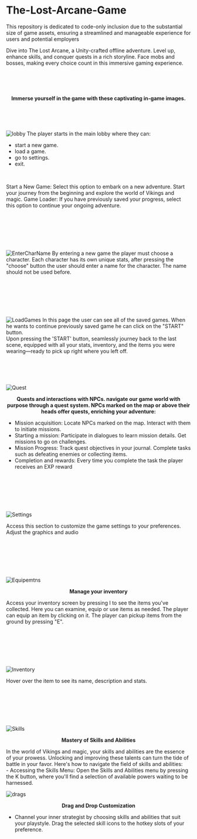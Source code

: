 # The-Lost-Arcane-Game
This repository is dedicated to code-only inclusion due to the substantial size of game assets, ensuring a streamlined and manageable experience for users and potential employers

Dive into The Lost Arcane, a Unity-crafted offline adventure. Level up, enhance skills, and conquer quests in a rich storyline. Face mobs and bosses, making every choice count in this immersive gaming experience.

<br><br><br>

<p align="center">
  <strong>Immerse yourself in the game with these captivating in-game images.</strong>
</p>

<br><br><br>

![lobby](https://github.com/xMeliiodaS/The-Lost-Arcane-Game/assets/127980746/9a5677b7-235d-40ab-b3e9-448ed50a8232)
The player starts in the main lobby where they can:<br>
- start a new game.<br>
- load a game.<br>
- go to settings.<br>
- exit.<br>

<br>

Start a New Game: Select this option to embark on a new adventure. Start your journey from the beginning and explore the world of Vikings and magic.
Game Loader: If you have previously saved your progress, select this option to continue your ongoing adventure.

<br><br><br><br><br>

![EnterCharName](https://github.com/xMeliiodaS/The-Lost-Arcane-Game/assets/127980746/73d9209c-fe94-47d9-9157-a7c1da9983ea)
By entering a new game the player must choose a character. 
Each character has its own unique stats, after pressing the "choose" button the user should enter a name for the character.
The name should not be used before.


<br><br><br><br><br>

![LoadGames](https://github.com/xMeliiodaS/The-Lost-Arcane-Game/assets/127980746/77843c44-bcf6-4577-b16c-2b8106200d95)
In this page the user can see all of the saved games. When he wants to continue previously saved game he can click on the "START" button.<br>
Upon pressing the 'START' button, seamlessly journey back to the last scene, equipped with all your stats, inventory, and the items you were wearing—ready to pick up right where you left off.<br><br><br><br><br>

![Quest](https://github.com/xMeliiodaS/The-Lost-Arcane-Game/assets/127980746/310fd378-a630-48e6-a61d-000b2600ee44)

<p align="center">
  <strong>Quests and interactions with NPCs. navigate our game world with purpose through a quest system. NPCs marked on the map or above their heads offer quests, enriching your adventure:
</strong>
</p>

- Mission acquisition: Locate NPCs marked on the map. Interact with them to initiate missions.
- Starting a mission: Participate in dialogues to learn mission details. Get missions to go on challenges.
- Mission Progress: Track quest objectives in your journal. Complete tasks such as defeating enemies or collecting items.
- Completion and rewards: Every time you complete the task the player receives an EXP reward

<br><br><br><br><br>

![Settings](https://github.com/xMeliiodaS/The-Lost-Arcane-Game/assets/127980746/5af2b2a9-2000-44ea-aa3b-0d53a36a833a)

Access this section to customize the game settings to your preferences. Adjust the graphics and audio

<br><br><br><br><br>

![Equipemtns](https://github.com/xMeliiodaS/The-Lost-Arcane-Game/assets/127980746/fa251f28-638b-4b23-889d-5b008383f0be)

<p align="center">
  <strong>Manage your inventory
</strong>
</p>

Access your inventory screen by pressing I to see the items you've collected. Here you can examine, equip or use items as needed. The player can equip an item by clicking on it.
The player can pickup items from the ground by pressing "E".

<br><br><br><br><br>


![Inventory](https://github.com/xMeliiodaS/The-Lost-Arcane-Game/assets/127980746/9cbdfa70-3af1-4f84-8cdc-0d6a6cdbc831)

Hover over the item to see its name, description and stats.

<br><br><br><br><br>

![Skills](https://github.com/xMeliiodaS/The-Lost-Arcane-Game/assets/127980746/95f7b5cd-3ae0-4df9-916f-de0df9409472)

<p align="center">
  <strong>Mastery of Skills and Abilities
</strong>
</p>
In the world of Vikings and magic, your skills and abilities are the essence of your prowess. Unlocking and improving these talents can turn the tide of battle in your favor. Here's how to navigate the field of skills and abilities:<br>
- Accessing the Skills Menu: Open the Skills and Abilities menu by pressing the K button, where you'll find a selection of available powers waiting to be harnessed.

![drags](https://github.com/xMeliiodaS/The-Lost-Arcane-Game/assets/127980746/e03ed206-d2d6-475a-96f9-e9ee826d5362)
<p align="center">
  <strong>Drag and Drop Customization
</strong>
</p>

- Channel your inner strategist by choosing skills and abilities that suit your playstyle. Drag the selected skill icons to the hotkey slots of your preference.

<br><br><br><br><br>


